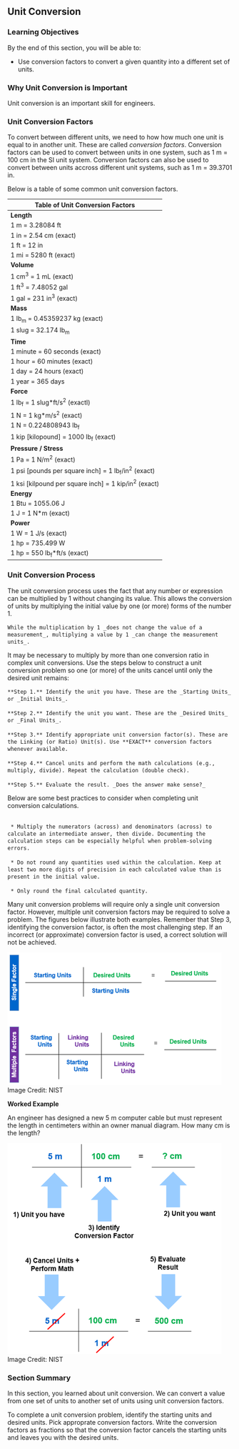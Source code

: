 ## Unit Conversion

### Learning Objectives

By the end of this section, you will be able to:

 * Use conversion factors to convert a given quantity into a different set of units.

### Why Unit Conversion is Important

Unit conversion is an important skill for engineers. 

### Unit Conversion Factors

To convert between different units, we need to how how much one unit is equal to in another unit. These are called _conversion factors_. Conversion factors can be used to convert between units in one system, such as 1 m = 100 cm in the SI unit system. Conversion factors can also be used to convert between units accross different unit systems, such as 1 m = 39.3701 in. 

Below is a table of some common unit conversion factors.

| Table of Unit Conversion Factors |
| --- |
| **Length** |
| 1 m = 3.28084 ft |
| 1 in = 2.54 cm (exact) |
| 1 ft = 12 in |
| 1 mi = 5280 ft (exact) |
| **Volume** |
| 1 cm<sup>3</sup> = 1 mL (exact) |
| 1 ft<sup>3</sup> = 7.48052 gal |
| 1 gal = 231 in<sup>3</sup> (exact) |
| **Mass** |
| 1 lb<sub>m</sub> = 0.45359237 kg (exact) |
| 1 slug = 32.174 lb<sub>m</sub> |
| **Time** |
| 1 minute = 60 seconds (exact) |
| 1 hour = 60 minutes (exact) |
| 1 day = 24 hours (exact) |
| 1 year = 365 days |
| **Force** |
| 1 lb<sub>f</sub> = 1 slug*ft/s<sup>2</sup> (exactl) |
| 1 N = 1 kg*m/s<sup>2</sup> (exact) | 
| 1 N = 0.224808943 lb<sub>f</sub> |
| 1 kip [kilopound] = 1000 lb<sub>f</sub> (exact) |
| **Pressure / Stress** ||
| 1 Pa = 1 N/m<sup>2</sup> (exact) |
| 1 psi [pounds per square inch] = 1 lb<sub>f</sub>/in<sup>2</sup> (exact) |
| 1 ksi [kilpound per square inch] = 1 kip/in<sup>2</sup> (exact) |
| **Energy** |
| 1 Btu = 1055.06 J |
| 1 J = 1 N*m (exact) |
| **Power** |
| 1 W = 1 J/s (exact) |
| 1 hp = 735.499 W |
| 1 hp = 550 lb<sub>f</sub>*ft/s (exact) |

### Unit Conversion Process

The unit conversion process uses the fact that any number or expression can be multiplied by 1 without changing its value. This allows the conversion of units by multiplying the initial value by one (or more) forms of the number 1.

```{note}
While the multiplication by 1 _does not change the value of a measurement_, multiplying a value by 1 _can change the measurement units_.
```

It may be necessary to multiply by more than one conversion ratio in complex unit conversions. Use the steps below to construct a unit conversion problem so one (or more) of the units cancel until only the desired unit remains:

```{card} Unit Conversion Steps
**Step 1.** Identify the unit you have. These are the _Starting Units_ or _Initial Units_.

**Step 2.** Identify the unit you want. These are the _Desired Units_ or _Final Units_.

**Step 3.** Identify appropriate unit conversion factor(s). These are the Linking (or Ratio) Unit(s). Use **EXACT** conversion factors whenever available.

**Step 4.** Cancel units and perform the math calculations (e.g., multiply, divide). Repeat the calculation (double check).

**Step 5.** Evaluate the result. _Does the answer make sense?_

```

Below are some best practices to consider when completing unit conversion calculations.

```{tip} **Unit Conversion Best Practices**

 * Multiply the numerators (across) and denominators (across) to calculate an intermediate answer, then divide. Documenting the calculation steps can be especially helpful when problem-solving errors.

 * Do not round any quantities used within the calculation. Keep at least two more digits of precision in each calculated value than is present in the initial value.

 * Only round the final calculated quantity.
```

Many unit conversion problems will require only a single unit conversion factor. However, multiple unit conversion factors may be required to solve a problem. The figures below illustrate both examples. Remember that Step 3, identifying the conversion factor, is often the most challenging step. If an incorrect (or approximate) conversion factor is used, a correct solution will not be achieved.

![Unit Conversion Steps](images/unit_conversion_step_example.png)
Image Credit: NIST

**Worked Example**

An engineer has designed a new 5 m computer cable but must represent the length in centimeters within an owner manual diagram. How many cm is the length?

![Unit Conversion Example](images/unit_conversion_worked_example.png)
Image Credit: NIST

### Section Summary

In this section, you learned about unit conversion. We can convert a value from one set of units to another set of units using unit conversion factors.

To complete a unit conversion problem, identify the starting units and desired units. Pick approprate conversion factors. Write the conversion factors as fractions so that the conversion factor cancels the starting units and leaves you with the desired units.
